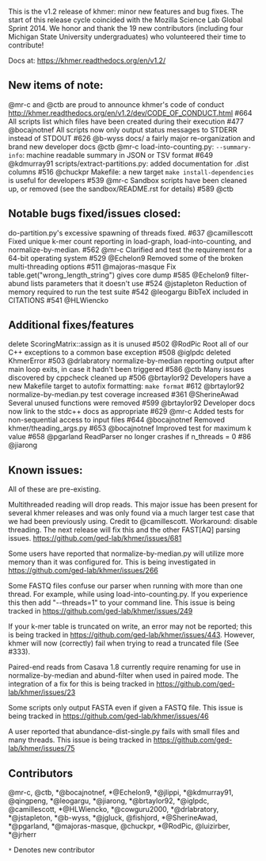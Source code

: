 This is the v1.2 release of khmer: minor new features and bug fixes. The start
of this release cycle coincided with the Mozilla Science Lab Global Sprint
2014. We honor and thank the 19 new contributors (including four Michigan State
University undergraduates) who volunteered their time to contribute!

Docs at: https://khmer.readthedocs.org/en/v1.2/

## New items of note:

@mr-c and @ctb are proud to announce khmer's code of conduct
http://khmer.readthedocs.org/en/v1.2/dev/CODE_OF_CONDUCT.html #664
All scripts list which files have been created during their execution #477
@bocajnotnef 
All scripts now only output status messages to STDERR instead of STDOUT #626
@b-wyss 
docs/ a fairly major re-organization and brand new developer docs @ctb @mr-c
load-into-counting.py: `--summary-info`: machine readable summary in JSON or
TSV format #649 @kdmurray91 
scripts/extract-partitions.py: added documentation for <base>.dist columns #516
@chuckpr 
Makefile: a new target `make install-dependencies` is useful for developers
#539 @mr-c
Sandbox scripts have been cleaned up, or removed (see the sandbox/README.rst
for details) #589 @ctb 

## Notable bugs fixed/issues closed:
do-partition.py's excessive spawning of threads fixed. #637 @camillescott 
Fixed unique k-mer count reporting in load-graph, load-into-counting, and
normalize-by-median. #562 @mr-c
Clarified and test the requirement for a 64-bit operating system #529 @Echelon9 
Removed some of the broken multi-threading options #511 @majoras-masque 
Fix table.get("wrong_length_string") gives core dump #585 @Echelon9 
filter-abund lists parameters that it doesn't use #524 @jstapleton 
Reduction of memory required to run the test suite #542 @leogargu
BibTeX included in CITATIONS #541 @HLWiencko

## Additional fixes/features
delete ScoringMatrix::assign as it is unused #502 @RodPic 
Root all of our C++ exceptions to a common base exception #508 @iglpdc 
deleted KhmerError #503 @drlabratory 
normalize-by-median reporting output after main loop exits, in case it
hadn't been triggered #586 @ctb 
Many issues discovered by cppcheck cleaned up #506 @brtaylor92 
Developers have a new Makefile target to autofix formatting: `make format` #612
@brtaylor92 
normalize-by-median.py test coverage increased #361 @SherineAwad
Several unused functions were removed #599 @brtaylor92 
Developer docs now link to the stdc++ docs as appropriate #629 @mr-c
Added tests for non-sequential access to input files #644 @bocajnotnef 
Removed khmer/theading_args.py #653 @bocajnotnef 
Improved test for maximum k value #658 @pgarland
ReadParser no longer crashes if n_threads = 0 #86 @jiarong 

## Known issues:

All of these are pre-existing.

Multithreaded reading will drop reads. This major issue has been present for
several khmer releases and was only found via a much larger test case that we
had been previously using. Credit to @camillescott. Workaround: disable
threading. The next release will fix this and the other FAST[AQ] parsing
issues. https://github.com/ged-lab/khmer/issues/681

Some users have reported that normalize-by-median.py will utilize more
memory than it was configured for. This is being investigated in
https://github.com/ged-lab/khmer/issues/266

Some FASTQ files confuse our parser when running with more than one thread.
For example, while using load-into-counting.py. If you experience this then
add "--threads=1" to your command line. This issue is being tracked in
https://github.com/ged-lab/khmer/issues/249

If your k-mer table is truncated on write, an error may not be reported; this
is being tracked in https://github.com/ged-lab/khmer/issues/443.
However, khmer will now (correctly) fail when trying to read a truncated file
(See #333).

Paired-end reads from Casava 1.8 currently require renaming for use in
normalize-by-median and abund-filter when used in paired mode. The
integration of a fix for this is being tracked in
https://github.com/ged-lab/khmer/issues/23

Some scripts only output FASTA even if given a FASTQ file. This issue
is being tracked in https://github.com/ged-lab/khmer/issues/46

A user reported that abundance-dist-single.py fails with small files and many
threads. This issue is being tracked in
https://github.com/ged-lab/khmer/issues/75

## Contributors

@mr-c, @ctb, *@bocajnotnef, *@Echelon9, *@jlippi, *@kdmurray91, @qingpeng,
*@leogargu, *@jiarong, *@brtaylor92, *@iglpdc, @camillescott, *@HLWiencko,
*@cowguru2000, *@drlabratory, *@jstapleton, *@b-wyss, *@jgluck, @fishjord,
*@SherineAwad, *@pgarland, *@majoras-masque, @chuckpr, *@RodPic, @luizirber,
*@jrherr 

`*` Denotes new contributor
